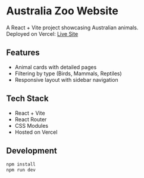 # Australia Zoo Website

A React + Vite project showcasing Australian animals.  
Deployed on Vercel: [Live Site](https://your-app-name.vercel.app)

## Features
- Animal cards with detailed pages
- Filtering by type (Birds, Mammals, Reptiles)
- Responsive layout with sidebar navigation

## Tech Stack
- React + Vite
- React Router
- CSS Modules
- Hosted on Vercel

## Development

```bash
npm install
npm run dev
